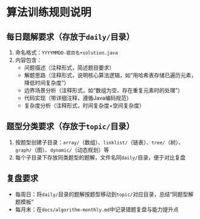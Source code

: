 # 算法训练规则说明

## 每日题解要求（存放于`daily/`目录）
1. 命名格式：`YYYYMMDD-题目名+solution.java`
2. 内容包含：
   - 问题描述（注释形式，简述题目要求）
   - 解题思路（注释形式，说明核心算法逻辑，如“用哈希表存储已遍历元素，降低时间复杂度”）
   - 边界场景分析（注释形式，如“数组为空、存在重复元素时的处理”）
   - 代码实现（带详细注释，遵循Java编码规范）
   - 复杂度分析（注释形式，时间复杂度+空间复杂度）

## 题型分类要求（存放于`topic/`目录）
1. 按题型创建子目录：`array/`（数组）、`linklist/`（链表）、`tree/`（树）、`graph/`（图）、`dynamic/`（动态规划）等
2. 每个子目录下存放同类题型的题解，文件名同`daily/`目录，便于对比复盘

## 复盘要求
- 每周日：将`daily/`目录的题解按题型移动到`topic/`对应目录，总结“同题型解题模板”
- 每月末：在`docs/algorithm-monthly.md`中记录错题复盘与能力提升点